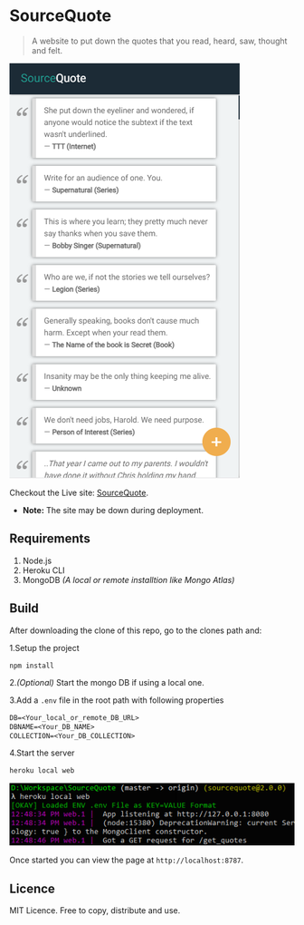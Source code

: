 # SourceQuote

> A website to put down the quotes that you read, heard, saw, thought and felt.

![alt text](docs/screenshot.png)

Checkout the Live site: [SourceQuote](https://vast-hollows-31190.herokuapp.com/).

* **Note:** The site may be down during deployment.

## Requirements

1. Node.js
2. Heroku CLI
3. MongoDB _(A local or remote installtion like Mongo Atlas)_

## Build

After downloading the clone of this repo, go to the clones path and:

1.Setup the project
  ```bash
npm install
  ```
2._(Optional)_ Start the mongo DB if using a local one.

3.Add a `.env` file in the root path with following properties
```env
DB=<Your_local_or_remote_DB_URL>
DBNAME=<Your_DB_NAME>
COLLECTION=<Your_DB_COLLECTION>
```
4.Start the server
  ```bash
heroku local web
  ```

![alt text](docs/run.png)

Once started you can view the page at `http://localhost:8787`.

## Licence

MIT Licence. Free to copy, distribute and use.
